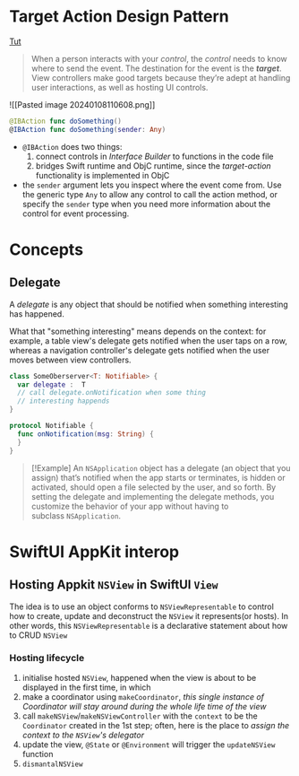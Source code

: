 
# Target Action Design Pattern

[Tut](https://developer.apple.com/documentation/uikit/views_and_controls/responding_to_control-based_events_using_target-action)

> When a person interacts with your _control_, the _control_ needs to know where to send the event. The destination for the event is the ***target***. View controllers make good targets because they’re adept at handling user interactions, as well as hosting UI controls.

![[Pasted image 20240108110608.png]]

```swift
@IBAction func doSomething()
@IBAction func doSomething(sender: Any)
```
- `@IBAction` does two things:
    1. connect controls in _Interface Builder_ to functions in the code file
    2. bridges Swift runtime and ObjC runtime, since the _target-action_ functionality is implemented in ObjC
- the `sender` argument lets you inspect where the event come from. Use the generic type `Any` to allow any control to call the action method, or specify the `sender` type when you need more information about the control for event processing.

# Concepts

## Delegate

A _delegate_ is any object that should be notified when something interesting has happened.

What that "something interesting" means depends on the context: for example, a table view's delegate gets notified when the user taps on a row, whereas a navigation controller's delegate gets notified when the user moves between view controllers.

```swift
class SomeOberserver<T: Notifiable> { 
  var delegate :  T
  // call delegate.onNotification when some thing 
  // interesting happends
}

protocol Notifiable { 
  func onNotification(msg: String) { 
  }
}
```

>[!Example]
>An `NSApplication` object has a delegate (an object that you assign) that’s notified when the app starts or terminates, is hidden or activated, should open a file selected by the user, and so forth. By setting the delegate and implementing the delegate methods, you customize the behavior of your app without having to subclass `NSApplication`.


# SwiftUI AppKit interop


## Hosting Appkit `NSView` in SwiftUI `View`

The idea is to use an object conforms to `NSViewRepresentable` to control how to create, update and deconstruct the `NSView` it represents(or hosts). In other words, this `NSViewRepresentable` is a declarative statement about how to CRUD `NSView`

### Hosting lifecycle

1. initialise hosted `NSView`, happened when the view is about to be displayed in the first time, in which
  1. make a coordinator using `makeCoordinator`, _this single instance of Coordinator will stay around during the whole life time of the view_
  2. call `makeNSView`/`makeNSViewController` with the `context` to be the `Coordinator` created in the 1st step; often, here is the place to _assign the context to the `NSView`'s delegator_
2. update the view, `@State` or `@Environment` will trigger the `updateNSView` function  
3. `dismantalNSView`


